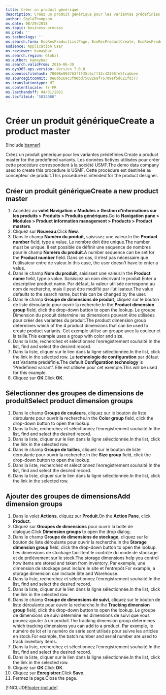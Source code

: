 ```yaml
---
title: Créer un produit générique
description: Créez un produit générique pour les variantes prédéfinies.
author: ShylaThompson
ms.date: 08/29/2018
ms.topic: business-process
ms.prod: ''
ms.technology: ''
ms.search.form: EcoResProductListPage, EcoResProductCreate, EcoResProductDetails, EcoResProductInventoryDimensionGroups
audience: Application User
ms.reviewer: kamaybac
ms.search.region: Global
ms.author: kamaybac
ms.search.validFrom: 2016-06-30
ms.dyn365.ops.version: Version 7.0.0
ms.openlocfilehash: 70008e903763fff35c6cff12c42396fe5fcabbee
ms.sourcegitcommit: 0e8db169c3f90bd750826af76709ef5d621fd377
ms.translationtype: HT
ms.contentlocale: fr-FR
ms.lasthandoff: 04/01/2021
ms.locfileid: "5832080"
---
```

# <a name="create-a-product-master"></a><span data-ttu-id="4fb91-103">Créer un produit générique</span><span class="sxs-lookup"><span data-stu-id="4fb91-103">Create a product master</span></span>

[!include [banner](../../includes/banner.md)]

<span data-ttu-id="4fb91-104">Créez un produit générique pour les variantes prédéfinies.</span><span class="sxs-lookup"><span data-stu-id="4fb91-104">Create a product master for the predefined variants.</span></span> <span data-ttu-id="4fb91-105">Les données fictives utilisées pour créer cette procédure correspondent à la société USMF.</span><span class="sxs-lookup"><span data-stu-id="4fb91-105">The demo data company used to create this procedure is USMF.</span></span> <span data-ttu-id="4fb91-106">Cette procédure est destinée au concepteur de produit.</span><span class="sxs-lookup"><span data-stu-id="4fb91-106">This procedure is intended for the product designer.</span></span>


## <a name="create-a-new-product-master"></a><span data-ttu-id="4fb91-107">Créer un produit générique</span><span class="sxs-lookup"><span data-stu-id="4fb91-107">Create a new product master</span></span>
1. <span data-ttu-id="4fb91-108">Accédez au **volet Navigation > Modules > Gestion d’informations sur les produits > Produits > Produits génériques**.</span><span class="sxs-lookup"><span data-stu-id="4fb91-108">Go to **Navigation pane > Modules > Product information management > Products > Product masters**.</span></span>
2. <span data-ttu-id="4fb91-109">Cliquez sur **Nouveau**.</span><span class="sxs-lookup"><span data-stu-id="4fb91-109">Click **New**.</span></span>
3. <span data-ttu-id="4fb91-110">Dans le champ **Numéro du produit**, saisissez une valeur.</span><span class="sxs-lookup"><span data-stu-id="4fb91-110">In the **Product number** field, type a value.</span></span> <span data-ttu-id="4fb91-111">Le nombre doit être unique.</span><span class="sxs-lookup"><span data-stu-id="4fb91-111">The number must be unique.</span></span> <span data-ttu-id="4fb91-112">Il est possible de définir une séquence de nombres pour le champ **Numéro du produit**.</span><span class="sxs-lookup"><span data-stu-id="4fb91-112">A number sequence can be set for the **Product number** field.</span></span> <span data-ttu-id="4fb91-113">Dans ce cas, il n’est pas nécessaire que l’utilisateur entre de valeur.</span><span class="sxs-lookup"><span data-stu-id="4fb91-113">In this case, the user doesn't have to enter a value.</span></span>
4. <span data-ttu-id="4fb91-114">Dans le champ **Nom du produit**, saisissez une valeur.</span><span class="sxs-lookup"><span data-stu-id="4fb91-114">In the **Product name** field, type a value.</span></span> <span data-ttu-id="4fb91-115">Saisissez un nom décrivant le produit.</span><span class="sxs-lookup"><span data-stu-id="4fb91-115">Enter a descriptive product name.</span></span> <span data-ttu-id="4fb91-116">Par défaut, la valeur utilisée correspond au nom de recherche, mais il peut être modifié par l’utilisateur.</span><span class="sxs-lookup"><span data-stu-id="4fb91-116">The value defaults to the search name, but this can be changed by the user.</span></span>
5. <span data-ttu-id="4fb91-117">Dans le champ **Groupe de dimensions de produit**, cliquez sur le bouton de liste déroulante pour ouvrir la recherche.</span><span class="sxs-lookup"><span data-stu-id="4fb91-117">In the **Product dimension group** field, click the drop-down button to open the lookup.</span></span> <span data-ttu-id="4fb91-118">Le groupe Dimension du produit détermine les dimensions pouvant être utilisées pour créer des variantes du produit.</span><span class="sxs-lookup"><span data-stu-id="4fb91-118">The product dimension group determines which of the 4 product dimensions that can be used to create product variants.</span></span> <span data-ttu-id="4fb91-119">Cet exemple utilise un groupe avec la couleur et la taille.</span><span class="sxs-lookup"><span data-stu-id="4fb91-119">This example uses a group with color and size.</span></span>
6. <span data-ttu-id="4fb91-120">Dans la liste, recherchez et sélectionnez l’enregistrement souhaité.</span><span class="sxs-lookup"><span data-stu-id="4fb91-120">In the list, find and select the desired record.</span></span>
7. <span data-ttu-id="4fb91-121">Dans la liste, cliquer sur le lien dans la ligne sélectionnée.</span><span class="sxs-lookup"><span data-stu-id="4fb91-121">In the list, click the link in the selected row.</span></span> <span data-ttu-id="4fb91-122">La **technologie de configuration** par défaut est Variante prédéfinie.</span><span class="sxs-lookup"><span data-stu-id="4fb91-122">The default **Configuration technology** is 'Predefined variant'.</span></span> <span data-ttu-id="4fb91-123">Elle est utilisée pour cet exemple.</span><span class="sxs-lookup"><span data-stu-id="4fb91-123">This will be used for this example.</span></span>
8. <span data-ttu-id="4fb91-124">Cliquez sur **OK**.</span><span class="sxs-lookup"><span data-stu-id="4fb91-124">Click **OK**.</span></span>

## <a name="select-product-dimension-groups"></a><span data-ttu-id="4fb91-125">Sélectionner des groupes de dimensions de produit</span><span class="sxs-lookup"><span data-stu-id="4fb91-125">Select product dimension groups</span></span>
1. <span data-ttu-id="4fb91-126">Dans le champ **Groupe de couleurs**, cliquez sur le bouton de liste déroulante pour ouvrir la recherche.</span><span class="sxs-lookup"><span data-stu-id="4fb91-126">In the **Color group** field, click the drop-down button to open the lookup.</span></span>
2. <span data-ttu-id="4fb91-127">Dans la liste, recherchez et sélectionnez l’enregistrement souhaité.</span><span class="sxs-lookup"><span data-stu-id="4fb91-127">In the list, find and select the desired record.</span></span>
3. <span data-ttu-id="4fb91-128">Dans la liste, cliquer sur le lien dans la ligne sélectionnée.</span><span class="sxs-lookup"><span data-stu-id="4fb91-128">In the list, click the link in the selected row.</span></span>
4. <span data-ttu-id="4fb91-129">Dans le champ **Groupe de tailles**, cliquez sur le bouton de liste déroulante pour ouvrir la recherche.</span><span class="sxs-lookup"><span data-stu-id="4fb91-129">In the **Size group** field, click the drop-down button to open the lookup.</span></span>
5. <span data-ttu-id="4fb91-130">Dans la liste, recherchez et sélectionnez l’enregistrement souhaité.</span><span class="sxs-lookup"><span data-stu-id="4fb91-130">In the list, find and select the desired record.</span></span>
6. <span data-ttu-id="4fb91-131">Dans la liste, cliquer sur le lien dans la ligne sélectionnée.</span><span class="sxs-lookup"><span data-stu-id="4fb91-131">In the list, click the link in the selected row.</span></span>

## <a name="add-dimension-groups"></a><span data-ttu-id="4fb91-132">Ajouter des groupes de dimensions</span><span class="sxs-lookup"><span data-stu-id="4fb91-132">Add dimension groups</span></span>
1. <span data-ttu-id="4fb91-133">Dans le volet **Actions**, cliquez sur **Produit**.</span><span class="sxs-lookup"><span data-stu-id="4fb91-133">On the **Action Pane**, click **Product**.</span></span>
2. <span data-ttu-id="4fb91-134">Cliquez sur **Groupes de dimensions** pour ouvrir la boîte de dialogue.</span><span class="sxs-lookup"><span data-stu-id="4fb91-134">Click **Dimension groups** to open the drop dialog.</span></span>
3. <span data-ttu-id="4fb91-135">Dans le champ **Groupe de dimensions de stockage**, cliquez sur le bouton de liste déroulante pour ouvrir la recherche.</span><span class="sxs-lookup"><span data-stu-id="4fb91-135">In the **Storage dimension group** field, click the drop-down button to open the lookup.</span></span> <span data-ttu-id="4fb91-136">Les dimensions de stockage facilitent le contrôle du mode de stockage et de prélèvement sur le stock.</span><span class="sxs-lookup"><span data-stu-id="4fb91-136">The storage dimensions help you control how items are stored and taken from inventory.</span></span> <span data-ttu-id="4fb91-137">Par exemple, une dimension de stockage peut inclure le site et l’entrepôt.</span><span class="sxs-lookup"><span data-stu-id="4fb91-137">For example, a storage dimension can include Site and Warehouse.</span></span>
4. <span data-ttu-id="4fb91-138">Dans la liste, recherchez et sélectionnez l’enregistrement souhaité.</span><span class="sxs-lookup"><span data-stu-id="4fb91-138">In the list, find and select the desired record.</span></span>
5. <span data-ttu-id="4fb91-139">Dans la liste, cliquer sur le lien dans la ligne sélectionnée.</span><span class="sxs-lookup"><span data-stu-id="4fb91-139">In the list, click the link in the selected row.</span></span>
6. <span data-ttu-id="4fb91-140">Dans le champ **Groupe de dimensions de suivi**, cliquez sur le bouton de liste déroulante pour ouvrir la recherche.</span><span class="sxs-lookup"><span data-stu-id="4fb91-140">In the **Tracking dimension group** field, click the drop-down button to open the lookup.</span></span> <span data-ttu-id="4fb91-141">Le groupe de dimensions de suivi détermine les dimensions de suivi que vous pouvez ajouter à un produit.</span><span class="sxs-lookup"><span data-stu-id="4fb91-141">The tracking dimension group determines which tracking dimensions you can add to a product.</span></span> <span data-ttu-id="4fb91-142">Par exemple, le numéro de lot et le numéro de série sont utilisés pour suivre les articles en stock.</span><span class="sxs-lookup"><span data-stu-id="4fb91-142">For example, the batch number and serial number are used to track inventory items.</span></span>
7. <span data-ttu-id="4fb91-143">Dans la liste, recherchez et sélectionnez l’enregistrement souhaité.</span><span class="sxs-lookup"><span data-stu-id="4fb91-143">In the list, find and select the desired record.</span></span>
8. <span data-ttu-id="4fb91-144">Dans la liste, cliquer sur le lien dans la ligne sélectionnée.</span><span class="sxs-lookup"><span data-stu-id="4fb91-144">In the list, click the link in the selected row.</span></span>
9. <span data-ttu-id="4fb91-145">Cliquez sur **OK**.</span><span class="sxs-lookup"><span data-stu-id="4fb91-145">Click **OK**.</span></span>
10. <span data-ttu-id="4fb91-146">Cliquez sur **Enregistrer**.</span><span class="sxs-lookup"><span data-stu-id="4fb91-146">Click **Save**.</span></span>
11. <span data-ttu-id="4fb91-147">Fermez la page.</span><span class="sxs-lookup"><span data-stu-id="4fb91-147">Close the page.</span></span>



[!INCLUDE[footer-include](../../../includes/footer-banner.md)]